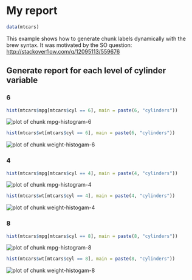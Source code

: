 # My report


```r
data(mtcars)
```

This example shows how to generate chunk labels dynamically with the brew syntax. It was motivated by the SO question: http://stackoverflow.com/q/12095113/559676



## Generate report for each level of cylinder variable

### 6

```r
hist(mtcars$mpg[mtcars$cyl == 6], main = paste(6, "cylinders"))
```

![plot of chunk mpg-histogram-6](http://animation.r-forge.r-project.org/knitr-ex/figure/041-label-i-mpg-histogram-6.png) 

```r
hist(mtcars$wt[mtcars$cyl == 6], main = paste(6, "cylinders"))
```

![plot of chunk weight-histogam-6](http://animation.r-forge.r-project.org/knitr-ex/figure/041-label-i-weight-histogam-6.png) 

### 4

```r
hist(mtcars$mpg[mtcars$cyl == 4], main = paste(4, "cylinders"))
```

![plot of chunk mpg-histogram-4](http://animation.r-forge.r-project.org/knitr-ex/figure/041-label-i-mpg-histogram-4.png) 

```r
hist(mtcars$wt[mtcars$cyl == 4], main = paste(4, "cylinders"))
```

![plot of chunk weight-histogam-4](http://animation.r-forge.r-project.org/knitr-ex/figure/041-label-i-weight-histogam-4.png) 

### 8

```r
hist(mtcars$mpg[mtcars$cyl == 8], main = paste(8, "cylinders"))
```

![plot of chunk mpg-histogram-8](http://animation.r-forge.r-project.org/knitr-ex/figure/041-label-i-mpg-histogram-8.png) 

```r
hist(mtcars$wt[mtcars$cyl == 8], main = paste(8, "cylinders"))
```

![plot of chunk weight-histogam-8](http://animation.r-forge.r-project.org/knitr-ex/figure/041-label-i-weight-histogam-8.png) 
